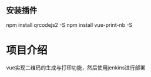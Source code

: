## 安装插件
npm install qrcodejs2 -S
npm install vue-print-nb -S

# 项目介绍
vue实现二维码的生成与打印功能，然后使用jenkins进行部署


